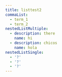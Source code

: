 ```yaml
---
title: listtest2
commaList:
  - term_1
  - term_2
nestedListMultiple:
  - description: there
    name: hi
  - description: chicos
    name: hola
nestedListSingle:
  - '?'
  - '?'
  - '?'
---
```


